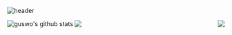 <!--
**guswo4324/guswo4324** is a ✨ _special_ ✨ repository because its `README.md` (this file) appears on your GitHub profile.

Here are some ideas to get you started:

- 🔭 I’m currently working on ...
- 🌱 I’m currently learning ...
- 👯 I’m looking to collaborate on ...
- 🤔 I’m looking for help with ...
- 💬 Ask me about ...
- 📫 How to reach me: ...
- 😄 Pronouns: ...
- ⚡ Fun fact: ...
-->
![header](https://capsule-render.vercel.app/api?type=waving&color=gradient&height=200&section=header&text=코린이&fontSize=60)

<a href="https://github.com/guswo4324"><img align="left" style="width:130px height:100px" src="https://github-readme-stats.vercel.app/api?username=guswo4324&show_icons=true&include_all_commits=true&theme=nord&hide_border=true" alt="guswo's github stats" /></a>

<a href="https://solved.ac/guswo4324/"><img align="right" style="width:auto height:auto" src="http://mazassumnida.wtf/api/v2/generate_badge?boj=guswo4324"  /></a>

<a href="https://github.com/guswo4324"><img align="center" style="width:auto height:auto" src="https://github-readme-stats.vercel.app/api/top-langs/?username=guswo4324&layout=compact&theme=nord&hide_border=true" /></a> 

